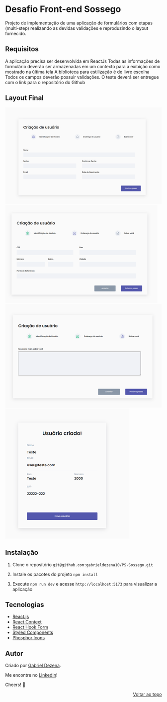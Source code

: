 # Desafio Front-end Sossego 

Projeto de implementação de uma aplicação de formulários com etapas (multi-step) realizando as devidas validações e reproduzindo o layout fornecido.

## Requisitos

A aplicação precisa ser desenvolvida em ReactJs
Todas as informações de formulário deverão ser armazenadas em um contexto para a exibição como mostrado na última tela
A biblioteca para estilização é de livre escolha
Todos os campos deverão possuir validações.
O teste deverá ser entregue com o link para o repositório do Github

## Layout Final
<div float="left">
  <img width="510" src="./src/assets/page1-userId.png" alt="Página inicial"/>
  <img width="490" src="./src/assets/page2-addressInfo.png" alt="Página inicial"/>
</div>
<div float="left">
  <img width="600" src="./src/assets/page3-userPersonalInfo.png" alt="Página inicial"/>
  <img width="400" src="./src/assets/page4-createdUser.png" alt="Página inicial"/>
</div>

## Instalação

1. Clone o repositório `git@github.com:gabrieldezena10/PS-Sossego.git`

2. Instale os pacotes do projeto `npm install`

3. Execute `npm run dev` e acesse `http://localhost:5173` para visualizar a aplicação

	
## Tecnologias

- [React.js](https://pt-br.reactjs.org/)
- [React Context](https://reactjs.org/docs/context.html)
- [React Hook Form](https://react-hook-form.com/)
- [Styled Components](https://styled-components.com/)
- [Phosphor Icons](https://phosphoricons.com/)

## Autor

Criado por [Gabriel Dezena](https://github.com/gabrieldezena10).

Me encontre no [LinkedIn](https://www.linkedin.com/in/gabriel-dezena/)!

Cheers! 🍻

<div align="right">
    <a href="#">Voltar ao topo</a>
</div>
